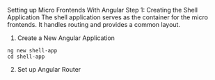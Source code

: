 Setting up Micro Frontends With Angular
Step 1: Creating the Shell Application
The shell application serves as the container for the micro frontends. It handles routing and provides a common layout.

1. Create a New Angular Application

```
ng new shell-app
cd shell-app
```

2. Set up Angular Router
